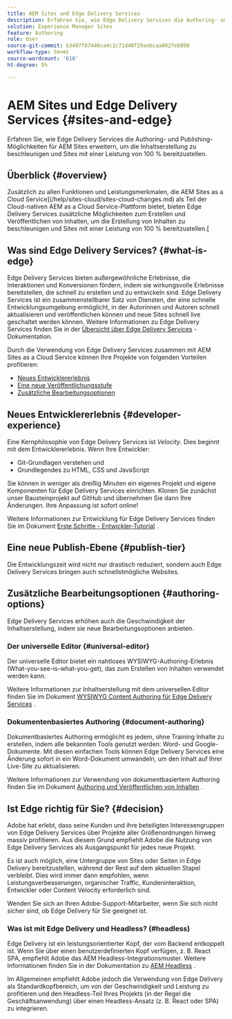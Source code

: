 ```yaml
---
title: AEM Sites und Edge Delivery Services
description: Erfahren Sie, wie Edge Delivery Services die Authoring- und Publishing-Möglichkeiten für AEM Sites erweitern, um die Inhaltserstellung zu beschleunigen und Sites mit einer Leistung von 100 % bereitzustellen.
solution: Experience Manager Sites
feature: Authoring
role: User
source-git-commit: b3497f87446ca4c1c71d48f29aebcaa882feb898
workflow-type: tm+mt
source-wordcount: '618'
ht-degree: 5%

---
```



# AEM Sites und Edge Delivery Services {#sites-and-edge}

Erfahren Sie, wie Edge Delivery Services die Authoring- und Publishing-Möglichkeiten für AEM Sites erweitern, um die Inhaltserstellung zu beschleunigen und Sites mit einer Leistung von 100 % bereitzustellen.

## Überblick {#overview}

Zusätzlich zu allen Funktionen und Leistungsmerkmalen, die AEM Sites as a Cloud Service](/help/sites-cloud/sites-cloud-changes.md) als Teil der Cloud-nativen AEM as a Cloud Service-Plattform bietet, bieten Edge Delivery Services zusätzliche Möglichkeiten zum Erstellen und Veröffentlichen von Inhalten, um die Erstellung von Inhalten zu beschleunigen und Sites mit einer Leistung von 100 % bereitzustellen.[

## Was sind Edge Delivery Services? {#what-is-edge}

Edge Delivery Services bieten außergewöhnliche Erlebnisse, die Interaktionen und Konversionen fördern, indem sie wirkungsvolle Erlebnisse bereitstellen, die schnell zu erstellen und zu entwickeln sind. Edge Delivery Services ist ein zusammenstellbarer Satz von Diensten, der eine schnelle Entwicklungsumgebung ermöglicht, in der Autorinnen und Autoren schnell aktualisieren und veröffentlichen können und neue Sites schnell live geschaltet werden können. Weitere Informationen zu Edge Delivery Services finden Sie in der [Übersicht über Edge Delivery Services](/help/edge/overview.md) -Dokumentation.

Durch die Verwendung von Edge Delivery Services zusammen mit AEM Sites as a Cloud Service können Ihre Projekte von folgenden Vorteilen profitieren:

* [Neues Entwicklererlebnis](#developer-experience)
* [Eine neue Veröffentlichungsstufe](#publish-tier)
* [Zusätzliche Bearbeitungsoptionen](#authoring-options)

## Neues Entwicklererlebnis {#developer-experience}

Eine Kernphilosophie von Edge Delivery Services ist *Velocity*. Dies beginnt mit dem Entwicklererlebnis. Wenn Ihre Entwickler:

* Git-Grundlagen verstehen und
* Grundlegendes zu HTML, CSS und JavaScript

Sie können in weniger als dreißig Minuten ein eigenes Projekt und eigene Komponenten für Edge Delivery Services einrichten. Klonen Sie zunächst unser Bausteinprojekt auf GitHub und übernehmen Sie dann Ihre Änderungen. Ihre Anpassung ist sofort online!

Weitere Informationen zur Entwicklung für Edge Delivery Services finden Sie im Dokument [Erste Schritte - Entwickler-Tutorial](https://www.aem.live/developer/tutorial) .

## Eine neue Publish-Ebene {#publish-tier}

Die Entwicklungszeit wird nicht nur drastisch reduziert, sondern auch Edge Delivery Services bringen auch schnellstmögliche Websites.

## Zusätzliche Bearbeitungsoptionen {#authoring-options}

Edge Delivery Services erhöhen auch die Geschwindigkeit der Inhaltserstellung, indem sie neue Bearbeitungsoptionen anbieten.

### Der universelle Editor {#universal-editor}

Der universelle Editor bietet ein nahtloses WYSIWYG-Authoring-Erlebnis (What-you-see-is-what-you-get), das zum Erstellen von Inhalten verwendet werden kann.

Weitere Informationen zur Inhaltserstellung mit dem universellen Editor finden Sie im Dokument [WYSIWYG Content Authoring für Edge Delivery Services](/help/edge/wysiwyg-authoring/authoring.md) .

### Dokumentenbasiertes Authoring {#document-authoring}

Dokumentbasiertes Authoring ermöglicht es jedem, ohne Training Inhalte zu erstellen, indem alle bekannten Tools genutzt werden: Word- und Google-Dokumente. Mit diesen einfachen Tools können Edge Delivery Services eine Änderung sofort in ein Word-Dokument umwandeln, um den Inhalt auf Ihrer Live-Site zu aktualisieren.

Weitere Informationen zur Verwendung von dokumentbasiertem Authoring finden Sie im Dokument [Authoring und Veröffentlichen von Inhalten](https://www.aem.live/docs/authoring) .

## Ist Edge richtig für Sie? {#decision}

Adobe hat erlebt, dass seine Kunden und ihre beteiligten Interessengruppen von Edge Delivery Services über Projekte aller Größenordnungen hinweg massiv profitieren. Aus diesem Grund empfiehlt Adobe die Nutzung von Edge Delivery Services als Ausgangspunkt für jedes neue Projekt.

Es ist auch möglich, eine Untergruppe von Sites oder Seiten in Edge Delivery bereitzustellen, während der Rest auf dem aktuellen Stapel verbleibt. Dies wird immer dann empfohlen, wenn Leistungsverbesserungen, organischer Traffic, Kundeninteraktion, Entwickler oder Content Velocity erforderlich sind.

Wenden Sie sich an Ihren Adobe-Support-Mitarbeiter, wenn Sie sich nicht sicher sind, ob Edge Delivery für Sie geeignet ist.

### Was ist mit Edge Delivery und Headless? (#headless)

Edge Delivery ist ein leistungsorientierter Kopf, der vom Backend entkoppelt ist. Wenn Sie über einen benutzerdefinierten Kopf verfügen, z. B. React SPA, empfiehlt Adobe das AEM Headless-Integrationsmuster. Weitere Informationen finden Sie in der Dokumentation zu [AEM Headless](/help/headless/introduction.md) .

Im Allgemeinen empfiehlt Adobe jedoch die Verwendung von Edge Delivery als Standardkopfbereich, um von der Geschwindigkeit und Leistung zu profitieren und den Headless-Teil Ihres Projekts (in der Regel die Geschäftsanwendung) über einen Headless-Ansatz (z. B. React oder SPA) zu integrieren.
